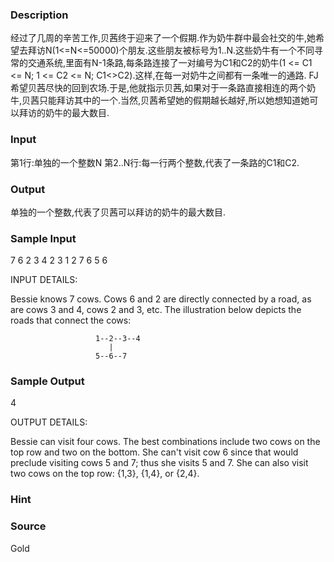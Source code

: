 
### Description
经过了几周的辛苦工作,贝茜终于迎来了一个假期.作为奶牛群中最会社交的牛,她希望去拜访N(1<=N<=50000)个朋友.这些朋友被标号为1..N.这些奶牛有一个不同寻常的交通系统,里面有N-1条路,每条路连接了一对编号为C1和C2的奶牛(1 <= C1 <= N; 1 <= C2 <= N; C1<>C2).这样,在每一对奶牛之间都有一条唯一的通路.
FJ希望贝茜尽快的回到农场.于是,他就指示贝茜,如果对于一条路直接相连的两个奶牛,贝茜只能拜访其中的一个.当然,贝茜希望她的假期越长越好,所以她想知道她可以拜访的奶牛的最大数目.

### Input
第1行:单独的一个整数N
第2..N行:每一行两个整数,代表了一条路的C1和C2.

### Output
单独的一个整数,代表了贝茜可以拜访的奶牛的最大数目.

### Sample Input
7
6 2
3 4
2 3
1 2
7 6
5 6


INPUT DETAILS:

Bessie knows 7 cows. Cows 6 and 2 are directly connected by a road,
as are cows 3 and 4, cows 2 and 3, etc. The illustration below depicts the
roads that connect the cows:

                       1--2--3--4
                          |
                       5--6--7



### Sample Output
4

OUTPUT DETAILS:

Bessie can visit four cows. The best combinations include two cows
on the top row and two on the bottom. She can't visit cow 6 since
that would preclude visiting cows 5 and 7; thus she visits 5 and
7. She can also visit two cows on the top row: {1,3}, {1,4}, or
{2,4}.


### Hint

### Source
Gold